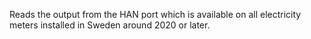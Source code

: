 Reads the output from the HAN port which is available on all electricity meters
installed in Sweden around 2020 or later.
